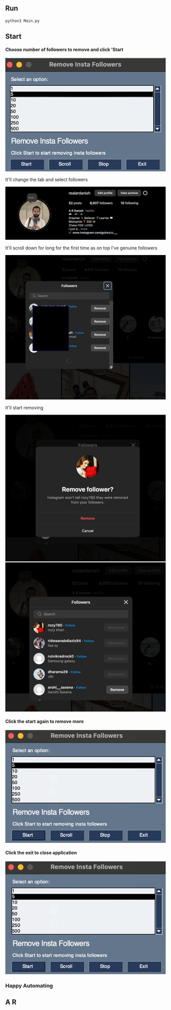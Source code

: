 ## Run
```commandline
python3 Main.py
```

## Start

#### Choose number of followers to remove and click '**Start**


![img_1.png](img/002.png)

It'll change the tab and select followers

![img.png](img/001.png)


It'll scroll down for long for the first time as on top I've genuine followers

![img_2.png](img/003.png)

 It'll start removing

![img_3.png](img/004.png)
![img_4.png](img/005.png)


#### Click the start again to remove more
![img_5.png](img/006.png)

#### Click the exit to close application
![img_5.png](img/006.png)

### Happy Automating

## A R
